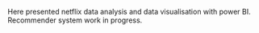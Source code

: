 Here presented netflix data analysis and data visualisation with power BI.
Recommender system work in progress.
